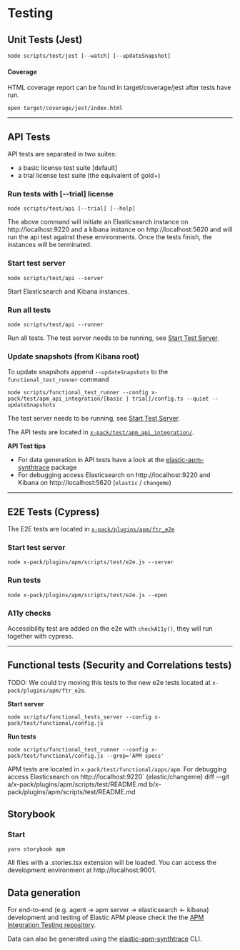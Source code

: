 # Testing

## Unit Tests (Jest)

```
node scripts/test/jest [--watch] [--updateSnapshot]
```

#### Coverage

HTML coverage report can be found in target/coverage/jest after tests have run.

```
open target/coverage/jest/index.html
```

---

## API Tests

API tests are separated in two suites:

- a basic license test suite [default]
- a trial license test suite (the equivalent of gold+)

### Run tests with [--trial] license

```
node scripts/test/api [--trial] [--help]
```

The above command will initiate an Elasticsearch instance on http://localhost:9220 and a kibana instance on http://localhost:5620 and will run the api test against these environments.
Once the tests finish, the instances will be terminated.

### Start test server

```
node scripts/test/api --server
```

Start Elasticsearch and Kibana instances.

### Run all tests

```
node scripts/test/api --runner
```

Run all tests. The test server needs to be running, see [Start Test Server](#start-test-server).

### Update snapshots (from Kibana root)

To update snapshots append `--updateSnapshots` to the `functional_test_runner` command

```
node scripts/functional_test_runner --config x-pack/test/apm_api_integration/[basic | trial]/config.ts --quiet --updateSnapshots
```

The test server needs to be running, see [Start Test Server](#start-test-server).

The API tests are located in [`x-pack/test/apm_api_integration/`](/x-pack/test/apm_api_integration/).

**API Test tips**

- For data generation in API tests have a look at the [elastic-apm-synthtrace](../../../../packages/elastic-apm-synthtrace/README.md) package
- For debugging access Elasticsearch on http://localhost:9220 and Kibana on http://localhost:5620 (`elastic` / `changeme`)

---

## E2E Tests (Cypress)

The E2E tests are located in [`x-pack/plugins/apm/ftr_e2e`](../ftr_e2e)

### Start test server

```
node x-pack/plugins/apm/scripts/test/e2e.js --server
```

### Run tests

```
node x-pack/plugins/apm/scripts/test/e2e.js --open
```

### A11y checks

Accessibility test are added on the e2e with `checkA11y()`, they will run together with cypress.

---

## Functional tests (Security and Correlations tests)

TODO: We could try moving this tests to the new e2e tests located at `x-pack/plugins/apm/ftr_e2e`.

**Start server**

```
node scripts/functional_tests_server --config x-pack/test/functional/config.js
```

**Run tests**

```
node scripts/functional_test_runner --config x-pack/test/functional/config.js --grep='APM specs'
```

APM tests are located in `x-pack/test/functional/apps/apm`.
For debugging access Elasticsearch on http://localhost:9220` (elastic/changeme)
diff --git a/x-pack/plugins/apm/scripts/test/README.md b/x-pack/plugins/apm/scripts/test/README.md

## Storybook

### Start

```
yarn storybook apm
```

All files with a .stories.tsx extension will be loaded. You can access the development environment at http://localhost:9001.

## Data generation

For end-to-end (e.g. agent -> apm server -> elasticsearch <- kibana) development and testing of Elastic APM please check the the [APM Integration Testing repository](https://github.com/elastic/apm-integration-testing).

Data can also be generated using the [elastic-apm-synthtrace](../../../../packages/elastic-apm-synthtrace/README.md) CLI.

